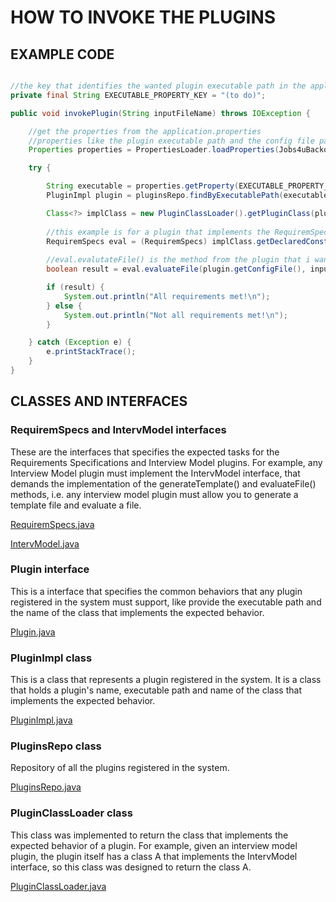 # HOW TO INVOKE THE PLUGINS

## EXAMPLE CODE

```java

//the key that identifies the wanted plugin executable path in the application.properties file
private final String EXECUTABLE_PROPERTY_KEY = "(to do)";

public void invokePlugin(String inputFileName) throws IOException {

    //get the properties from the application.properties
    //properties like the plugin executable path and the config file path
    Properties properties = PropertiesLoader.loadProperties(Jobs4uBackoffice.PROPERTIES_FILE);

    try {

        String executable = properties.getProperty(EXECUTABLE_PROPERTY_KEY);
        PluginImpl plugin = pluginsRepo.findByExecutablePath(executable);

        Class<?> implClass = new PluginClassLoader().getPluginClass(plugin);
        
        //this example is for a plugin that implements the RequiremSpecs interface, for the a IntervModel it would be IntervModel interface
        RequiremSpecs eval = (RequiremSpecs) implClass.getDeclaredConstructor().newInstance();
        
        //eval.evalutateFile() is the method from the plugin that i want to call that will make the desired job
        boolean result = eval.evaluateFile(plugin.getConfigFile(), inputFileName);

        if (result) {
            System.out.println("All requirements met!\n");
        } else {
            System.out.println("Not all requirements met!\n");
        }

    } catch (Exception e) {
        e.printStackTrace();
    }
}
```

## CLASSES AND INTERFACES

### RequiremSpecs and IntervModel interfaces

These are the interfaces that specifies the expected tasks for the Requirements Specifications and Interview Model plugins.
For example, any Interview Model plugin must implement the IntervModel interface, that demands the implementation of the generateTemplate() and evaluateFile() methods, i.e. any interview model plugin must allow you to generate a template file and evaluate a file.

[RequiremSpecs.java](../../jobs4u.utils/src/main/java/requirem_specs/RequiremSpecs.java)

[IntervModel.java](../../jobs4u.utils/src/main/java/requirem_specs/IntervModel.java)

### Plugin interface

This is a interface that specifies the common behaviors that any plugin registered in the system must support, like provide the executable path and the name of the class that implements the expected behavior.

[Plugin.java](../../jobs4u.backoffice/src/main/java/utils/plugins/Plugin.java)

### PluginImpl class

This is a class that represents a plugin registered in the system. It is a class that holds a plugin's name, executable path and name of the class that implements the expected behavior.

[PluginImpl.java](../../jobs4u.backoffice/src/main/java/utils/plugins/PluginImpl.java)

### PluginsRepo class

Repository of all the plugins registered in the system.

[PluginsRepo.java](../../jobs4u.backoffice/src/main/java/utils/plugins/PluginsRepo.java)

### PluginClassLoader class

This class was implemented to return the class that implements the expected behavior of a plugin.
For example, given an interview model plugin, the plugin itself has a class A that implements the IntervModel interface, so this class was designed to return the class A.

[PluginClassLoader.java](../../jobs4u.backoffice/src/main/java/utils/plugins/PluginClassLoader.java)